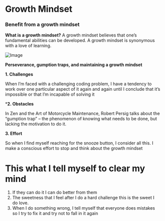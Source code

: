 # Growth Mindset
### Benefit from a growth mindset

__What is a growth mindset?__
A growth mindset believes that one’s fundamental abilities can be developed. A growth mindset is synonymous with a love of learning.

![Image](https://3kllhk1ibq34qk6sp3bhtox1-wpengine.netdna-ssl.com/wp-content/uploads/NewGrowthMindset2.png)

__Perseverance, gumption traps, and maintaining a growth mindset__

**1. Challenges**

When I’m faced with a challenging coding problem, I have a tendency to work over one particular aspect of it again and again until I conclude that it’s impossible or that I’m incapable of solving it

***2. Obstacles**

In Zen and the Art of Motorcycle Maintenance, Robert Persig talks about the “gumption trap” – the phenomenon of knowing what needs to be done, but lacking the motivation to do it.

**3. Effort**

So when I find myself reaching for the snooze button, I consider all this. I make a conscious effort to stop and think about the growth mindset

# This what I tell myself to clear my mind
1. If they can do it I can do better from them
2. The sweetness that I feel after I do a hard challenge this is the sweet I do love.
3. When I do something wrong, I tell myself that everyone does mistakes so I try to fix it and try not to fall in it again
